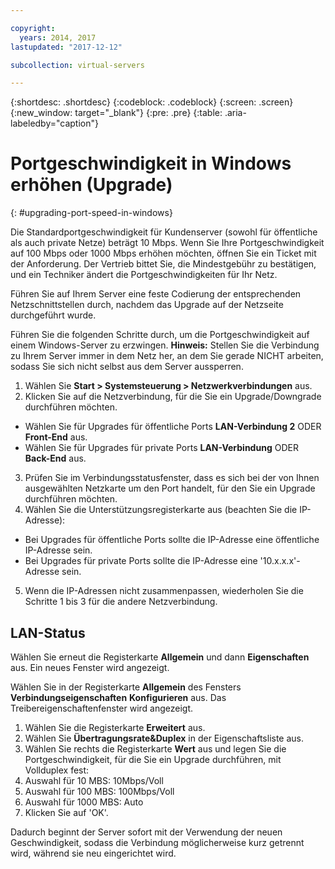 ```yaml
---

copyright:
  years: 2014, 2017
lastupdated: "2017-12-12"

subcollection: virtual-servers

---
```


{:shortdesc: .shortdesc}
{:codeblock: .codeblock}
{:screen: .screen}
{:new_window: target="_blank"}
{:pre: .pre}
{:table: .aria-labeledby="caption"}

# Portgeschwindigkeit in Windows erhöhen (Upgrade)
{: #upgrading-port-speed-in-windows}

Die Standardportgeschwindigkeit für Kundenserver (sowohl für öffentliche als auch private Netze) beträgt 10 Mbps. Wenn Sie Ihre Portgeschwindigkeit auf 100 Mbps oder 1000 Mbps erhöhen möchten, öffnen Sie ein Ticket mit der Anforderung. Der Vertrieb bittet Sie, die Mindestgebühr zu bestätigen, und ein Techniker ändert die Portgeschwindigkeiten für Ihr Netz.

Führen Sie auf Ihrem Server eine feste Codierung der entsprechenden Netzschnittstellen durch, nachdem das Upgrade auf der Netzseite durchgeführt wurde.

Führen Sie die folgenden Schritte durch, um die Portgeschwindigkeit auf einem Windows-Server zu erzwingen. **Hinweis:** Stellen Sie die Verbindung zu Ihrem Server immer in dem Netz her, an dem Sie gerade NICHT arbeiten, sodass Sie sich nicht selbst aus dem Server aussperren.

1. Wählen Sie **Start > Systemsteuerung > Netzwerkverbindungen** aus.
2. Klicken Sie auf die Netzverbindung, für die Sie ein Upgrade/Downgrade durchführen möchten.
  * Wählen Sie für Upgrades für öffentliche Ports **LAN-Verbindung 2** ODER **Front-End** aus.
  * Wählen Sie für Upgrades für private Ports **LAN-Verbindung** ODER **Back-End** aus.
3. Prüfen Sie im Verbindungsstatusfenster, dass es sich bei der von Ihnen ausgewählten Netzkarte um den Port handelt, für den Sie ein Upgrade durchführen möchten.
4. Wählen Sie die Unterstützungsregisterkarte aus (beachten Sie die IP-Adresse):
  * Bei Upgrades für öffentliche Ports sollte die IP-Adresse eine öffentliche IP-Adresse sein.
  * Bei Upgrades für private Ports sollte die IP-Adresse eine '10.x.x.x'-Adresse sein.
5. Wenn die IP-Adressen nicht zusammenpassen, wiederholen Sie die Schritte 1 bis 3 für die andere Netzverbindung.

## LAN-Status

Wählen Sie erneut die Registerkarte **Allgemein** und dann **Eigenschaften** aus. Ein neues Fenster wird angezeigt.

Wählen Sie in der Registerkarte **Allgemein** des Fensters **Verbindungseigenschaften** **Konfigurieren** aus. Das Treibereigenschaftenfenster wird angezeigt.

1. Wählen Sie die Registerkarte **Erweitert** aus.
2. Wählen Sie **Übertragungsrate&Duplex** in der Eigenschaftsliste aus.
3. Wählen Sie rechts die Registerkarte **Wert** aus und legen Sie die Portgeschwindigkeit, für die Sie ein Upgrade durchführen, mit Vollduplex fest:
  1. Auswahl für 10 MBS: 10Mbps/Voll
  2. Auswahl für 100 MBS: 100Mbps/Voll
  3. Auswahl für 1000 MBS: Auto
4. Klicken Sie auf 'OK'.  

Dadurch beginnt der Server sofort mit der Verwendung der neuen Geschwindigkeit, sodass die Verbindung möglicherweise kurz getrennt wird, während sie neu eingerichtet wird.
